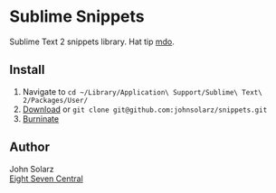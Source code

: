 Sublime Snippets
================

Sublime Text 2 snippets library. Hat tip [mdo](https://github.com/mdo/sublime-snippets).

Install
-------

1. Navigate to `cd ~/Library/Application\ Support/Sublime\ Text\ 2/Packages/User/`
2. [Download](https://github.com/johnsolarz/snippets/zipball/master) or `git clone git@github.com:johnsolarz/snippets.git`
3. [Burninate](http://www.homestarrunner.com/trogdor.html)

Author
------

John Solarz<br>
[Eight Seven Central](http://eightsevencentral.com)
